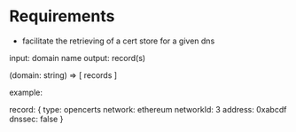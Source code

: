 
# Requirements

- facilitate the retrieving of a cert store for a given dns

input: domain name
output: record(s)

(domain: string) => [ records ]

example:

record: {
    type: opencerts
    network: ethereum
    networkId: 3
    address: 0xabcdf
    dnssec: false
}

